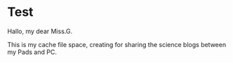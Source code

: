 # Test
Hallo, my dear Miss.G.

This is my cache file space, creating for sharing the science blogs between my Pads and PC.
